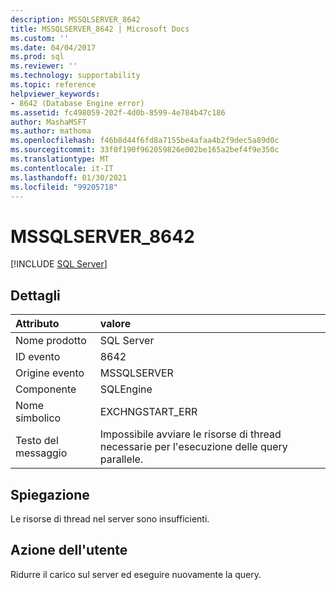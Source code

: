 ```yaml
---
description: MSSQLSERVER_8642
title: MSSQLSERVER_8642 | Microsoft Docs
ms.custom: ''
ms.date: 04/04/2017
ms.prod: sql
ms.reviewer: ''
ms.technology: supportability
ms.topic: reference
helpviewer_keywords:
- 8642 (Database Engine error)
ms.assetid: fc498059-202f-4d0b-8599-4e784b47c186
author: MashaMSFT
ms.author: mathoma
ms.openlocfilehash: f46b8d44f6fd8a7155be4afaa4b2f9dec5a89d0c
ms.sourcegitcommit: 33f0f190f962059826e002be165a2bef4f9e350c
ms.translationtype: MT
ms.contentlocale: it-IT
ms.lasthandoff: 01/30/2021
ms.locfileid: "99205718"
---
```

# <a name="mssqlserver_8642"></a>MSSQLSERVER_8642
 [!INCLUDE [SQL Server](../../includes/applies-to-version/sqlserver.md)]
  
## <a name="details"></a>Dettagli  
  
| Attributo | valore |  
| :-------- | :---- |  
|Nome prodotto|SQL Server|  
|ID evento|8642|  
|Origine evento|MSSQLSERVER|  
|Componente|SQLEngine|  
|Nome simbolico|EXCHNGSTART_ERR|  
|Testo del messaggio|Impossibile avviare le risorse di thread necessarie per l'esecuzione delle query parallele.|  
  
## <a name="explanation"></a>Spiegazione  
Le risorse di thread nel server sono insufficienti.  
  
## <a name="user-action"></a>Azione dell'utente  
Ridurre il carico sul server ed eseguire nuovamente la query.  
  
